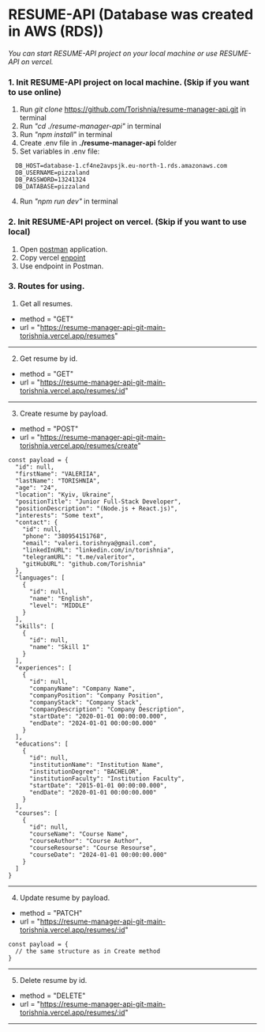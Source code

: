 # RESUME-API (Database was created in AWS (RDS))
*You can start RESUME-API project on your local machine or use RESUME-API on vercel.*

### 1. Init RESUME-API project on local machine. (Skip if you want to use online)
1. Run *git clone* https://github.com/Torishnia/resume-manager-api.git in terminal
2. Run *"cd ./resume-manager-api"* in terminal
3. Run *"npm install"* in terminal
4. Create .env file in **./resume-manager-api** folder
5. Set variables in .env file: 
  ```
    DB_HOST=database-1.cf4ne2avpsjk.eu-north-1.rds.amazonaws.com
    DB_USERNAME=pizzaland
    DB_PASSWORD=13241324
    DB_DATABASE=pizzaland
  ```
4. Run *"npm run dev"* in terminal

### 2. Init RESUME-API project on vercel. (Skip if you want to use local)
1. Open [postman](https://www.postman.com/) application.
2. Copy vercel [enpoint](https://resume-manager-api-git-main-torishnia.vercel.app)
3. Use endpoint in Postman.

### 3. Routes for using.

1. Get all resumes.
  - method = "GET"
  - url = "https://resume-manager-api-git-main-torishnia.vercel.app/resumes"
---

2. Get resume by id.
  - method = "GET"
  - url = "https://resume-manager-api-git-main-torishnia.vercel.app/resumes/:id"
---

3. Create resume by payload.
  - method = "POST"
  - url = "https://resume-manager-api-git-main-torishnia.vercel.app/resumes/create"

```
const payload = {
  "id": null,
  "firstName": "VALERIIA",
  "lastName": "TORISHNIA",
  "age": "24",
  "location": "Kyiv, Ukraine",
  "positionTitle": "Junior Full-Stack Developer",
  "positionDescription": "(Node.js + React.js)",
  "interests": "Some text",
  "contact": {
    "id": null,
    "phone": "380954151768",
    "email": "valeri.torishnya@gmail.com",
    "linkedInURL": "linkedin.com/in/torishnia",
    "telegramURL": "t.me/valeritor",
    "gitHubURL": "github.com/Torishnia"
  },
  "languages": [
    {
      "id": null,
      "name": "English",
      "level": "MIDDLE"
    }
  ],
  "skills": [
    {
      "id": null,
      "name": "Skill 1"
    }
  ],
  "experiences": [
    {
      "id": null,
      "companyName": "Company Name",
      "companyPosition": "Company Position",
      "companyStack": "Company Stack",
      "companyDescription": "Company Description",
      "startDate": "2020-01-01 00:00:00.000",
      "endDate": "2024-01-01 00:00:00.000"
    }
  ],
  "educations": [
    {
      "id": null,
      "institutionName": "Institution Name",
      "institutionDegree": "BACHELOR",
      "institutionFaculty": "Institution Faculty",
      "startDate": "2015-01-01 00:00:00.000",
      "endDate": "2020-01-01 00:00:00.000"
    }
  ],
  "courses": [
    {
      "id": null,
      "courseName": "Course Name",
      "courseAuthor": "Course Author",
      "courseResourse": "Course Resourse",
      "courseDate": "2024-01-01 00:00:00.000"
    }
  ]
}
```
---

4. Update resume by payload.
  - method = "PATCH"
  - url = "https://resume-manager-api-git-main-torishnia.vercel.app/resumes/:id"
  ```
  const payload = {
    // the same structure as in Create method
  }
  ```
  ---

5. Delete resume by id.
  - method = "DELETE"
  - url = "https://resume-manager-api-git-main-torishnia.vercel.app/resumes/:id"
  ---




